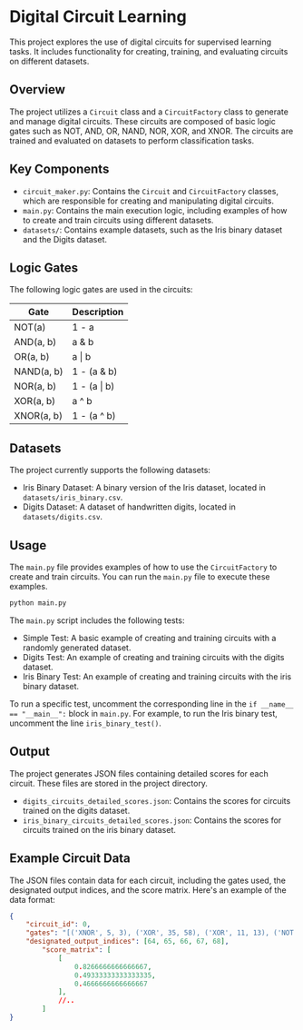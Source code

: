 # Digital Circuit Learning

This project explores the use of digital circuits for supervised learning tasks.
It includes functionality for creating, training, and evaluating circuits on different datasets.

## Overview

The project utilizes a `Circuit` class and a `CircuitFactory` class to generate and manage digital circuits.
These circuits are composed of basic logic gates such as NOT, AND, OR, NAND, NOR, XOR, and XNOR.
The circuits are trained and evaluated on datasets to perform classification tasks.

## Key Components

- `circuit_maker.py`: Contains the `Circuit` and `CircuitFactory` classes, which are responsible for creating and manipulating digital circuits.
- `main.py`: Contains the main execution logic, including examples of how to create and train circuits using different datasets.
- `datasets/`: Contains example datasets, such as the Iris binary dataset and the Digits dataset.

## Logic Gates

The following logic gates are used in the circuits:

| Gate        | Description |
| ----------- | ----------- |
| NOT(a)      | 1 - a       |
| AND(a, b)   | a & b       |
| OR(a, b)    | a \| b      |
| NAND(a, b)  | 1 - (a & b) |
| NOR(a, b)   | 1 - (a \| b)|
| XOR(a, b)   | a ^ b       |
| XNOR(a, b)  | 1 - (a ^ b) |

## Datasets

The project currently supports the following datasets:

- Iris Binary Dataset: A binary version of the Iris dataset, located in `datasets/iris_binary.csv`.
- Digits Dataset: A dataset of handwritten digits, located in `datasets/digits.csv`.

## Usage

The `main.py` file provides examples of how to use the `CircuitFactory` to create and train circuits. You can run the `main.py` file to execute these examples.

```bash
python main.py
```

The `main.py` script includes the following tests:

- Simple Test: A basic example of creating and training circuits with a randomly generated dataset.
- Digits Test: An example of creating and training circuits with the digits dataset.
- Iris Binary Test: An example of creating and training circuits with the iris binary dataset.

To run a specific test, uncomment the corresponding line in the `if __name__ == "__main__":` block in `main.py`. For example, to run the Iris binary test, uncomment the line `iris_binary_test()`.

## Output

The project generates JSON files containing detailed scores for each circuit. These files are stored in the project directory.

- `digits_circuits_detailed_scores.json`: Contains the scores for circuits trained on the digits dataset.
- `iris_binary_circuits_detailed_scores.json`: Contains the scores for circuits trained on the iris binary dataset.

## Example Circuit Data

The JSON files contain data for each circuit, including the gates used, the designated output indices, and the score matrix. Here's an example of the data format:

```json
{
    "circuit_id": 0,
    "gates": "[('XNOR', 5, 3), ('XOR', 35, 58), ('XOR', 11, 13), ('NOT', 59), ('NOT', 23)]",
    "designated_output_indices": [64, 65, 66, 67, 68],
        "score_matrix": [
            [
                0.8266666666666667,
                0.49333333333333335,
                0.4666666666666667
            ],
            //..
        ]
}
```
